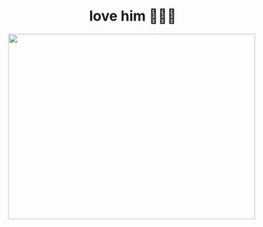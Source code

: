 <h1 align="center">love him 💙💙💙</h1>
<img align=center src=https://user-images.githubusercontent.com/45568826/199990600-416f73d5-c040-4dc2-8cae-30b4d01831ee.png width=500px height=375px>
